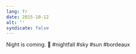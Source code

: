 ```yaml
---
lang: fr
date: 2015-10-12
alt: ''
syndicate: false
---
```


Night is coming. 🌇 #nightfall #sky #sun #bordeaux
